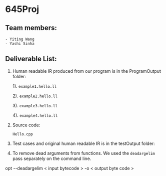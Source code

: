 # 645Proj
## Team members:
    
    - Yiting Wang
    - Yashi Sinha

## Deliverable List:

1. Human readable IR produced from our program is in the ProgramOutput folder:
    
    1). `example1.hello.ll`

    2). `example2.hello.ll`

    3). `example3.hello.ll`

    4). `example4.hello.ll`

2. Source code:
    
    `Hello.cpp`
3. Test cases and original human readable IR is in the testOutput folder:

4. To remove dead arguments from functions. We used the `deadargelim` pass separately on the command line.

opt --deadargelim < input bytecode > -o < output byte code >
